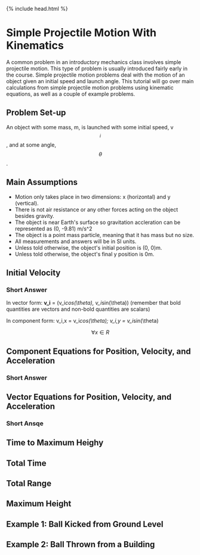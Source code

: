 {% include head.html %}

# Simple Projectile Motion With Kinematics

A common problem in an introductory mechanics class involves simple projectile motion.  This type of problem is usually introduced fairly early in the course.  Simple projectile motion problems deal with the motion of an object given an initial speed and launch angle.  This tutorial will go over main calculations from simple projectile motion problems using kinematic equations, as well as a couple of example problems.

## Problem Set-up

An object with some mass, m, is launched with some initial speed, v$$_i$$, and at some angle, $$\theta$$.

## Main Assumptions

* Motion only takes place in two dimensions: x (horizontal) and y (vertical).
* There is not air resistance or any other forces acting on the object besides gravity.
* The object is near Earth's surface so gravitation accleration can be represented as (0, -9.81) m/s^2
* The object is a point mass particle, meaning that it has mass but no size.
* All measurements and answers will be in SI units.
* Unless told otherwise, the object's initial position is (0, 0)m.
* Unless told otherwise, the object's final y position is 0m.

## Initial Velocity

### Short Answer

In vector form: **v_i** = (v_i*cos(\theta), v_i*sin(\theta)) (remember that bold quantities are vectors and non-bold quantities are scalars)

In component form: v_i,x = v_i*cos(\theta); v_i,y = v_i*sin(\theta)

$$\forall x \in R$$

## Component Equations for Position, Velocity, and Acceleration

### Short Answer

## Vector Equations for Position, Velocity, and Acceleration

### Short Ansqe

## Time to Maximum Heighy

## Total Time

## Total Range

## Maximum Height

## Example 1: Ball Kicked from Ground Level

## Example 2: Ball Thrown from a Building
